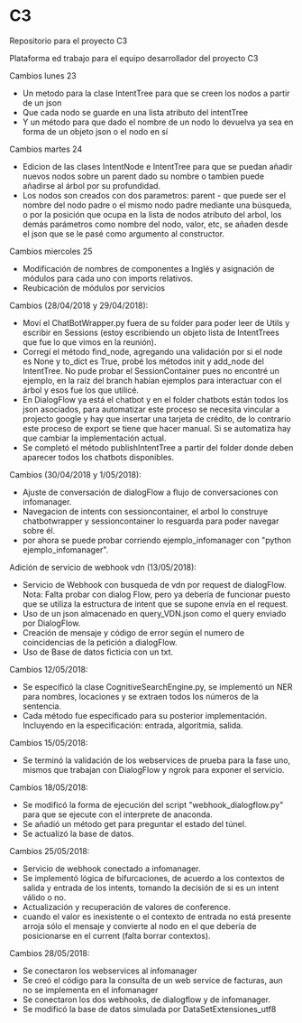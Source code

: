 # C3
Repositorio para el proyecto C3

Plataforma ed trabajo para el equipo desarrollador del proyecto C3

Cambios lunes 23
- Un metodo para la clase IntentTree para que se creen los nodos a partir de un json
- Que cada nodo se guarde en una lista atributo del intentTree
- Y un método para que dado el nombre de un nodo lo devuelva ya sea en forma de un objeto json o el nodo en sí

Cambios martes 24
- Edicion de las clases IntentNode e IntentTree para que se puedan añadir nuevos nodos sobre un parent dado su nombre o tambien puede añadirse al árbol por su profundidad.
- Los nodos son creados con dos parametros: parent - que puede ser el nombre del nodo padre o el mismo nodo padre mediante una búsqueda, o por la posición que ocupa en la lista de nodos atributo del arbol, los demás parámetros como nombre del nodo, valor, etc, se añaden desde el json que se le pasé como argumento al constructor.

Cambios miercoles 25
- Modificación de nombres de componentes a Inglés y asignación de módulos para cada uno con imports relativos.
- Reubicación de módulos por servicios

Cambios (28/04/2018 y 29/04/2018):
- Moví el ChatBotWrapper.py fuera de su folder para poder leer de Utils y escribir en Sessions (estoy escribiendo un objeto lista de IntentTrees que fue lo que vimos en la reunión).
- Corregí el método find_node, agregando una validación por si el node es None y to_dict es True, probé los métodos init y add_node del IntentTree. No pude probar el SessionContainer pues no encontré un ejemplo, en la raíz del branch habían ejemplos para interactuar con el árbol y esos fue los que utilicé.
- En DialogFlow ya está el chatbot y en el folder chatbots están todos los json asociados, para automatizar este proceso se necesita vincular a projecto google y hay que insertar una tarjeta de crédito, de lo contrario este proceso de export se tiene que hacer manual. Si se automatiza hay que cambiar la implementación actual.
- Se completó el método publishIntentTree a partir del folder donde deben aparecer todos los chatbots disponibles.

Cambios (30/04/2018 y 1/05/2018):
- Ajuste de conversación de dialogFlow a flujo de conversaciones con infomanager.
- Navegacion de intents con sessioncontainer, el arbol lo construye chatbotwrapper y sessioncontainer lo resguarda para poder navegar sobre él.
- por ahora se puede probar corriendo ejemplo_infomanager con "python ejemplo_infomanager".

Adición de servicio de webhook vdn (13/05/2018):
- Servicio de Webhook con busqueda de vdn por request de dialogFlow. Nota: Falta probar con dialog Flow, pero ya debería de funcionar puesto que se utiliza la estructura de intent que se supone envía en el request.
- Uso de un json almacenado en query_VDN.json como el query enviado por DialogFlow.
- Creación de mensaje y código de error según el numero de coincidencias de la petición a dialogFlow.
- Uso de Base de datos ficticia con un txt.

Cambios 12/05/2018:
- Se especificó la clase CognitiveSearchEngine.py, se implementó un NER para nombres, locaciones y se extraen todos los números de la sentencia.
- Cada método fue especificado para su posterior implementación. Incluyendo en la especificación: entrada, algoritmia, salida.

Cambios 15/05/2018:
- Se terminó la validación de los webservices de prueba para la fase uno, mismos que trabajan con DialogFlow y ngrok para exponer el servicio.

Cambios 18/05/2018:
- Se modificó la forma de ejecución del script "webhook_dialogflow.py" para que se ejecute con el interprete de anaconda.
- Se añadió un método get para preguntar el estado del túnel.
- Se actualizó la base de datos.

Cambios 25/05/2018:
- Servicio de webhook conectado a infomanager.
- Se implementó lógica de bifurcaciones, de acuerdo a los contextos de salida y entrada de los intents, tomando la decisión de si es un intent válido o no.
- Actualización y recuperación de valores de conference.
- cuando el valor es inexistente o el contexto de entrada no está presente arroja sólo el mensaje y convierte al nodo en el que debería de posicionarse en el current (falta borrar contextos).

Cambios 28/05/2018:
- Se conectaron los webservices al infomanager
- Se creó el código para la consulta de un web service de facturas, aun no se implementa en el infomanager
- Se conectaron los dos webhooks, de dialogflow y de infomanager.
- Se modificó la base de datos simulada por DataSetExtensiones_utf8
